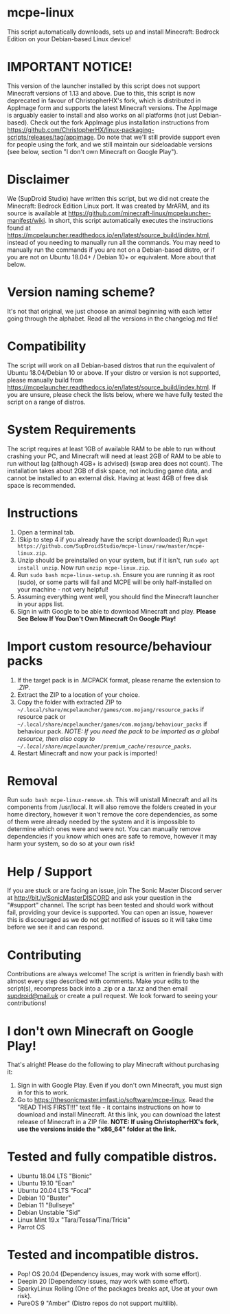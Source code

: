 # mcpe-linux
This script automatically downloads, sets up and install Minecraft: Bedrock Edition on your Debian-based Linux device!
# IMPORTANT NOTICE!
This version of the launcher installed by this script does not support Minecraft versions of 1.13 and above. Due to this, this script is now deprecated in favour of ChristopherHX's fork, which is distributed in AppImage form and supports the latest Minecraft versions. The AppImage is arguably easier to install and also works on all platforms (not just Debian-based). Check out the fork AppImage plus installation instructions from https://github.com/ChristopherHX/linux-packaging-scripts/releases/tag/appimage. Do note that we'll still provide support even for people using the fork, and we still maintain our sideloadable versions (see below, section "I don't own Minecraft on Google Play").
# Disclaimer
We (SupDroid Studio) have written this script, but we did not create the Minecraft: Bedrock Edition Linux port. It was created by MrARM, and its source is available at https://github.com/minecraft-linux/mcpelauncher-manifest/wiki. In short, this script automatically executes the instructions found at https://mcpelauncher.readthedocs.io/en/latest/source_build/index.html, instead of you needing to manually run all the commands. You may need to manually run the commands if you are not on a Debian-based distro, or if you are not on Ubuntu 18.04+ / Debian 10+ or equivalent. More about that below.
# Version naming scheme?
It's not that original, we just choose an animal beginning with each letter going through the alphabet. Read all the versions in the changelog.md file!
# Compatibility
The script will work on all Debian-based distros that run the equivalent of Ubuntu 18.04/Debian 10 or above. If your distro or version is not supported, please manually build from https://mcpelauncher.readthedocs.io/en/latest/source_build/index.html. If you are unsure, please check the lists below, where we have fully tested the script on a range of distros.
# System Requirements
The script requires at least 1GB of available RAM to be able to run without crashing your PC, and Minecraft will need at least 2GB of RAM to be able to run without lag (although 4GB+ is advised) (swap area does not count). The installation takes about 2GB of disk space, not including game data, and cannot be installed to an external disk. Having at least 4GB of free disk space is recommended.
# Instructions
1. Open a terminal tab.
2. (Skip to step 4 if you already have the script downloaded) Run `wget https://github.com/SupDroidStudio/mcpe-linux/raw/master/mcpe-linux.zip`.
3. Unzip should be preinstalled on your system, but if it isn't, run `sudo apt install unzip`. Now run `unzip mcpe-linux.zip`.
4. Run `sudo bash mcpe-linux-setup.sh`. Ensure you are running it as root (sudo), or some parts will fail and MCPE will be only half-installed on your machine - not very helpful!
5. Assuming everything went well, you should find the Minecraft launcher in your apps list.
6. Sign in with Google to be able to download Minecraft and play.
**Please See Below If You Don't Own Minecraft On Google Play!**
# Import custom resource/behaviour packs
1. If the target pack is in .MCPACK format, please rename the extension to *.ZIP*.
2. Extract the ZIP to a location of your choice.
3. Copy the folder with extracted ZIP to `~/.local/share/mcpelauncher/games/com.mojang/resource_packs` if resource pack or `~/.local/share/mcpelauncher/games/com.mojang/behaviour_packs` if behaviour pack. *NOTE: If you need the pack to be imported as a global resource, then also copy to `~/.local/share/mcpelauncher/premium_cache/resource_packs`*.
4. Restart Minecraft and now your pack is imported!
# Removal
Run `sudo bash mcpe-linux-remove.sh`. This will unistall Minecraft and all its components from /usr/local. It will also remove the folders created in your home directory, however it won't remove the core dependencies, as some of them were already needed by the system and it is impossible to determine which ones were and were not. You can manually remove dependencies if you know which ones are safe to remove, however it may harm your system, so do so at your own risk!
# Help / Support
If you are stuck or are facing an issue, join The Sonic Master Discord server at http://bit.ly/SonicMasterDISCORD and ask your question in the "#support" channel. The script has been tested and should work without fail, providing your device is supported. You can open an issue, however this is discouraged as we do not get notified of issues so it will take time before we see it and can respond.
# Contributing
Contributions are always welcome! The script is written in friendly bash with almost every step described with comments. Make your edits to the script(s), recompress back into a .zip or a .tar.xz and then email supdroid@mail.uk or create a pull request. We look forward to seeing your contributions!
# I don't own Minecraft on Google Play!
That's alright! Please do the following to play Minecraft without purchasing it:
1. Sign in with Google Play. Even if you don't own Minecraft, you must sign in for this to work.
2. Go to https://thesonicmaster.imfast.io/software/mcpe-linux. Read the "READ THIS FIRST!!!" text file - it contains instructions on how to download and install Minecraft. At this link, you can download the latest release of Minecraft in a ZIP file. **NOTE: If using ChristopherHX's fork, use the versions inside the "x86_64" folder at the link.**
# Tested and fully compatible distros.
- Ubuntu 18.04 LTS "Bionic"
- Ubuntu 19.10 "Eoan"
- Ubuntu 20.04 LTS "Focal"
- Debian 10 "Buster"
- Debian 11 "Bullseye"
- Debian Unstable "Sid"
- Linux Mint 19.x "Tara/Tessa/Tina/Tricia"
- Parrot OS
# Tested and incompatible distros.
- Pop! OS 20.04 (Dependency issues, may work with some effort).
- Deepin 20 (Dependency issues, may work with some effort).
- SparkyLinux Rolling (One of the packages breaks apt, Use at your own risk).
- PureOS 9 "Amber" (Distro repos do not support multilib).
